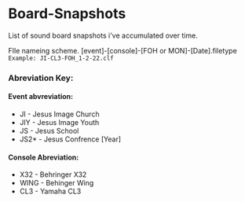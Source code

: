 # Board-Snapshots
List of sound board snapshots i've accumulated over time.

FIle nameing scheme.  [event]-[console]-[FOH or MON]-[Date].filetype  
```Example: JI-CL3-FOH_1-2-22.clf```

### Abreviation Key:

#### Event abvreviation:
- JI   - Jesus Image Church
- JIY  - Jesus Image Youth
- JS   - Jesus School
- JS2* - Jesus Confrence [Year]


#### Console Abreviation:
- X32  - Behringer X32
- WING - Behinger Wing
- CL3  - Yamaha CL3
